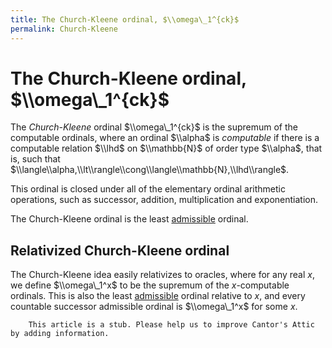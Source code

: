 ```yaml
---
title: The Church-Kleene ordinal, $\\omega\_1^{ck}$
permalink: Church-Kleene
---
```

# The Church-Kleene ordinal, $\\omega\_1^{ck}$











The *Church-Kleene* ordinal $\\omega\_1^{ck}$ is the supremum of the
computable ordinals, where an ordinal $\\alpha$ is *computable* if there
is a computable relation $\\lhd$ on $\\mathbb{N}$ of order type
$\\alpha$, that is, such that
$\\langle\\alpha,\\lt\\rangle\\cong\\langle\\mathbb{N},\\lhd\\rangle$.

This ordinal is closed under all of the elementary ordinal arithmetic
operations, such as successor, addition, multiplication and
exponentiation.

The Church-Kleene ordinal is the least
[admissible](Admissible "Admissible")
ordinal.

## Relativized Church-Kleene ordinal

The Church-Kleene idea easily relativizes to oracles, where for any real
$x$, we define $\\omega\_1^x$ to be the supremum of the $x$-computable
ordinals. This is also the least
[admissible](Admissible "Admissible")
ordinal relative to $x$, and every countable successor admissible
ordinal is $\\omega\_1^x$ for some $x$.

  

        This article is a stub. Please help us to improve Cantor's Attic by adding information.


